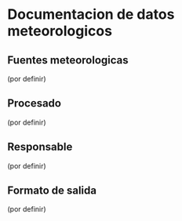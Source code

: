 # Documentacion de datos meteorologicos

## Fuentes meteorologicas
(por definir)

## Procesado
(por definir)

## Responsable
(por definir)

## Formato de salida

(por definir)